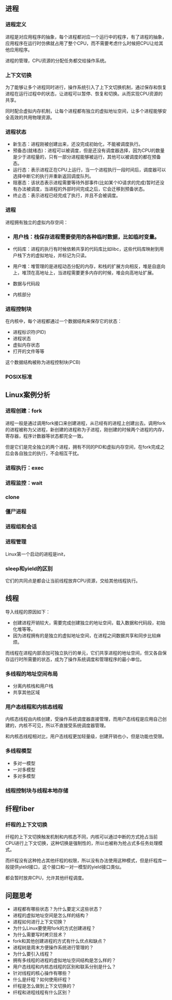 ## 进程

### 进程定义

进程是对应用程序的抽象，每个进程都对应一个运行中的程序，有了进程的抽象，应用程序在运行时仿佛就占用了整个CPU，而不需要考虑什么时候把CPU让给其他应用程序。

进程的管理，CPU资源的分配任务都交给操作系统。

### 上下文切换

为了能够让多个进程同时进行，操作系统引入了上下文切换机制，通过保存和恢复进程在运行过程中的状态，让进程可以暂停、恢复和切换。从而实现CPU资源的共享。

同时配合虚拟内存机制，让每个进程都有独立的虚拟地址空间，让多个进程能够安全高效的共用物理资源。

### 进程状态

+ 新生态：进程刚被创建出来，还没完成初始化，不能被调度执行。
+ 预备态(就绪态)：进程可以被调度，但是还没有调度器选择，因为CPU的数量是少于进程量的，只有一部分进程能够被运行，其他可以被调度的都在预备态。
+ 运行态：表示进程正在CPU上运行，当一个进程执行一段时间后，调度器可以选择中断它的执行并重新返回调度队列。
+ 阻塞态：该状态表示进程需要等待外部事件(比如某个IO请求的完成)暂时还没有办法被调度，当进程的外部时间完成之后，它会迁移到预备状态。
+ 终止态：表示进程已经完成了执行，并且不会被调度。

### 进程

进程拥有独立的虚拟内存空间：

+ ### 用户栈：栈保存进程需要使用的各种临时数据，比如临时变量。

+ 代码库：进程的执行有时候依赖共享的代码库比如libc，这些代码库映射到用户栈下方的虚拟地址，并标记为只读。

+ 用户堆：堆管理的是进程动态分配的内存，和栈的扩展方向相反，堆是自底向上，堆顶在高地址上，当进程需要更多内存的时候，堆会向高地址扩展。

+ 数据与代码段

+ 内核部分

### 进程控制块

在内核中，每个进程都通过一个数据结构来保存它的状态：

+ 进程标识符(PID)
+ 进程状态
+ 虚拟内存状态
+ 打开的文件等等

这个数据结构被称为进程控制块(PCB)

### POSIX标准



## Linux案例分析

### 进程创建：fork

进程一般是通过调用fork接口来创建进程，从已经有的进程上创建出去。调用fork的进程被称为父进程，新创建的进程称为子进程，刚创建的时候两个进程的内存，寄存器，程序计数器等状态都完全一致。

但是它们是完全独立的两个进程，拥有不同的PID和虚拟内存空间，在fork完成之后会各自独立的执行，不会相互干扰。

### 进程执行：exec

### 进程监控：wait

### clone

### 僵尸进程

### 进程组和会话

### 进程管理

Linux第一个启动的进程是init，

### sleep和yield的区别

它们的共同点是都会让当前线程放弃CPU资源，交给其他线程执行。

## 线程

导入线程的原因如下：

+ 创建进程开销较大，需要完成创建独立的地址空间，载入数据和代码段，初始化堆等等。
+ 因为进程拥有的是独立的虚拟地址空间，在进程之间数据共享和同步比较麻烦。

而线程在进程内部添加可独立执行的单元，它们共享进程的地址空间，但又各自保存运行时所需要的状态，成为了操作系统调度和管理程序的最小单位。

### 多线程的地址空间布局

+ 分离内核栈和用户栈
+ 共享其他区域

### 用户态线程和内核态线程

内核态线程由内核创建，受操作系统调度器直接管理，而用户态线程是应用自己创建的，内核不可见，所以不直接受系统调度器管理。

和内核态线程相对比，用户态线程更加轻量级，创建开销也小，但是功能也受限。

### 多线程模型

+ 多对一模型
+ 一对多模型
+ 多对多模型

### 线程控制块与线程本地存储

## 纤程fiber

### 纤程的上下文切换

纤程的上下文切换触发机制和内核态不同，内核可以通过中断的方式抢占当前CPU进行上下文切换，这种切换是强制性的，所以也被称为抢占式多任务处理模式。

而纤程没有这种抢占其他纤程的权限，所以没有办法使用这种模式，但是纤程库一般提供yield接口，这个接口和一对一模型的yield接口类似。

都会暂时放弃CPU，允许其他纤程调度。

## 问题思考

+ 进程都有哪些状态？为什么要定义这些状态？
+ 进程的虚拟地址空间是怎么样的结构？
+ 进程如何进行上下文切换？
+ 为什么Linux要使用fork的方式创建进程？
+ 为什么需要写时拷贝技术？
+ fork和其他创建进程的方式有什么优点和缺点？
+ 进程树是周末方便操作系统进行管理的？
+ 为什么要引入线程？
+ 拥有多线程的进程的虚拟地址空间结构是怎么样的？
+ 用户态线程和内核态线程的区别和联系分别是什么？
+ 针对线程的核心操作有哪些？
+ 什么是纤程？如何使用纤程？
+ 纤程是怎么做到上下文切换的？
+ 纤程和进程线程有什么区别？

